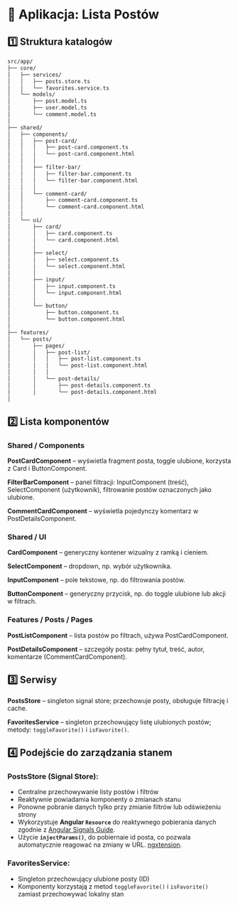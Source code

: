 # 📌 Aplikacja: Lista Postów

## 1️⃣ Struktura katalogów

```bash
src/app/
├── core/                     
│   ├── services/
│   │   ├── posts.store.ts
│   │   └── favorites.service.ts
│   └── models/
│       ├── post.model.ts
│       ├── user.model.ts
│       └── comment.model.ts
│
├── shared/
│   ├── components/
│   │   ├── post-card/
│   │   │   ├── post-card.component.ts
│   │   │   └── post-card.component.html
│   │   │
│   │   ├── filter-bar/
│   │   │   ├── filter-bar.component.ts
│   │   │   └── filter-bar.component.html
│   │   │
│   │   └── comment-card/
│   │       ├── comment-card.component.ts
│   │       └── comment-card.component.html
│   │
│   └── ui/
│       ├── card/
│       │   ├── card.component.ts
│       │   └── card.component.html
│       │
│       ├── select/
│       │   ├── select.component.ts
│       │   └── select.component.html
│       │
│       ├── input/
│       │   ├── input.component.ts
│       │   └── input.component.html
│       │
│       └── button/
│           ├── button.component.ts
│           └── button.component.html
│
├── features/
│   └── posts/
│       ├── pages/
│       │   ├── post-list/
│       │   │   ├── post-list.component.ts
│       │   │   └── post-list.component.html
│       │   │
│       │   └── post-details/
│       │       ├── post-details.component.ts
│       │       └── post-details.component.html
│
```

## 2️⃣ Lista komponentów

### Shared / Components

**PostCardComponent** – wyświetla fragment posta, toggle ulubione, korzysta z Card i ButtonComponent.

**FilterBarComponent** – panel filtracji: InputComponent (treść), SelectComponent (użytkownik), filtrowanie postów oznaczonych jako ulubione.

**CommentCardComponent** – wyświetla pojedynczy komentarz w PostDetailsComponent.

### Shared / UI

**CardComponent** – generyczny kontener wizualny z ramką i cieniem.

**SelectComponent** – dropdown, np. wybór użytkownika.

**InputComponent** – pole tekstowe, np. do filtrowania postów.

**ButtonComponent** – generyczny przycisk, np. do toggle ulubione lub akcji w filtrach.

### Features / Posts / Pages

**PostListComponent** – lista postów po filtrach, używa PostCardComponent.

**PostDetailsComponent** – szczegóły posta: pełny tytuł, treść, autor, komentarze (CommentCardComponent).

## 3️⃣ Serwisy

**PostsStore** – singleton signal store; przechowuje posty, obsługuje filtrację i cache.

**FavoritesService** – singleton przechowujący listę ulubionych postów; metody: `toggleFavorite()` i `isFavorite()`.

## 4️⃣ Podejście do zarządzania stanem

### PostsStore (Signal Store):
- Centralne przechowywanie listy postów i filtrów
- Reaktywnie powiadamia komponenty o zmianach stanu
- Ponowne pobranie danych tylko przy zmianie filtrów lub odświeżeniu strony
- Wykorzystuje **Angular `Resource`** do reaktywnego pobierania danych zgodnie z [Angular Signals Guide](https://angular.dev/guide/signals/resource).
- Użycie **`injectParams()`**, do pobiernaie id posta, co pozwala automatycznie reagować na zmiany w URL. [ngxtension](https://ngxtension.netlify.app/utilities/injectors/inject-params/). 
### FavoritesService:
- Singleton przechowujący ulubione posty (ID)
- Komponenty korzystają z metod `toggleFavorite()` i `isFavorite()` zamiast przechowywać lokalny stan
